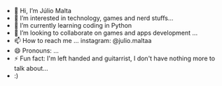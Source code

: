 - 👋 Hi, I’m Júlio Malta
- 👀 I’m interested in technology, games and nerd stuffs...
- 🌱 I’m currently learning coding in Python
- 💞️ I’m looking to collaborate on games and apps development ...
- 📫 How to reach me ... instagram: @julio.maltaa
- 😄 Pronouns: ...
- ⚡ Fun fact: I'm left handed and guitarrist, I don't have nothing more to talk about...
- :)

<!---
NotANamelessGhoul/NotANamelessGhoul is a ✨ special ✨ repository because its `README.md` (this file) appears on your GitHub profile.
You can click the Preview link to take a look at your changes.
--->

